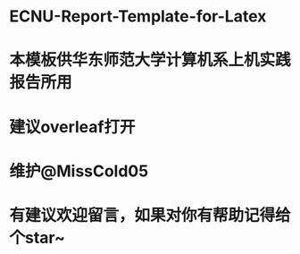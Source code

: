 # ECNU-Report-Template-for-Latex
# 本模板供华东师范大学计算机系上机实践报告所用
# 建议overleaf打开
# 维护@MissCold05
# 有建议欢迎留言，如果对你有帮助记得给个star~
